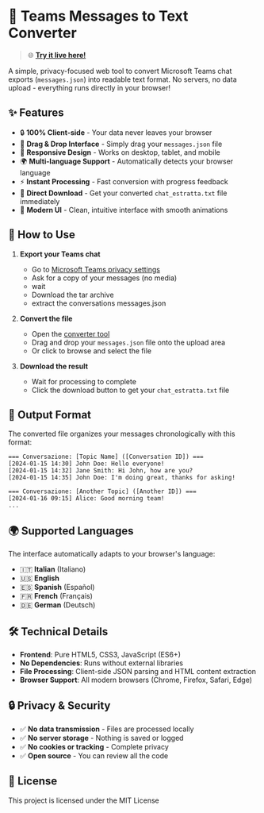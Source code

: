 # 📱 Teams Messages to Text Converter

> 🌐 **[Try it live here!](https://alexprox7.github.io/Export-teams-chats-for-humans/)**

A simple, privacy-focused web tool to convert Microsoft Teams chat exports (`messages.json`) into readable text format. No servers, no data upload - everything runs directly in your browser!

## ✨ Features

- 🔒 **100% Client-side** - Your data never leaves your browser
- 🎯 **Drag & Drop Interface** - Simply drag your `messages.json` file
- 📱 **Responsive Design** - Works on desktop, tablet, and mobile
- 🌍 **Multi-language Support** - Automatically detects your browser language
- ⚡ **Instant Processing** - Fast conversion with progress feedback
- 💾 **Direct Download** - Get your converted `chat_estratta.txt` file immediately
- 🎨 **Modern UI** - Clean, intuitive interface with smooth animations

## 🚀 How to Use

1. **Export your Teams chat**
   - Go to [Microsoft Teams privacy settings](https://privacy.teams.live.com/ui/en/dataexport)
   - Ask for a copy of your messages (no media)
   - wait
   - Download the tar archive
   - extract the conversations messages.json

2. **Convert the file**
   - Open the [converter tool](https://alexprox7.github.io/Export-teams-chats-for-humans/)
   - Drag and drop your `messages.json` file onto the upload area
   - Or click to browse and select the file

3. **Download the result**
   - Wait for processing to complete
   - Click the download button to get your `chat_estratta.txt` file

## 📄 Output Format

The converted file organizes your messages chronologically with this format:

```
=== Conversazione: [Topic Name] ([Conversation ID]) ===
[2024-01-15 14:30] John Doe: Hello everyone!
[2024-01-15 14:32] Jane Smith: Hi John, how are you?
[2024-01-15 14:35] John Doe: I'm doing great, thanks for asking!

=== Conversazione: [Another Topic] ([Another ID]) ===
[2024-01-16 09:15] Alice: Good morning team!
...
```

## 🌍 Supported Languages

The interface automatically adapts to your browser's language:
- 🇮🇹 **Italian** (Italiano)
- 🇺🇸 **English**
- 🇪🇸 **Spanish** (Español)
- 🇫🇷 **French** (Français)
- 🇩🇪 **German** (Deutsch)

## 🛠️ Technical Details

- **Frontend**: Pure HTML5, CSS3, JavaScript (ES6+)
- **No Dependencies**: Runs without external libraries
- **File Processing**: Client-side JSON parsing and HTML content extraction
- **Browser Support**: All modern browsers (Chrome, Firefox, Safari, Edge)

## 🔒 Privacy & Security

- ✅ **No data transmission** - Files are processed locally
- ✅ **No server storage** - Nothing is saved or logged
- ✅ **No cookies or tracking** - Complete privacy
- ✅ **Open source** - You can review all the code

## 📝 License

This project is licensed under the MIT License
</p>
